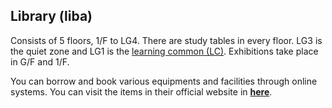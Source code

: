 ## Library (liba)

Consists of 5 floors, 1/F to LG4. There are study tables in every floor. LG3 is the quiet zone and LG1 is the [learning common (LC)](). Exhibitions take place in G/F and 1/F. 

You can borrow and book various equipments and facilities through online systems. You can visit the items in their official website in [**here**](https://library.hkust.edu.hk/).